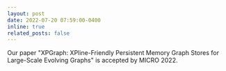 ```yaml
---
layout: post
date: 2022-07-20 07:59:00-0400
inline: true
related_posts: false
---
```


Our paper "XPGraph: XPline-Friendly Persistent Memory Graph
Stores for Large-Scale Evolving Graphs" is accepted
by MICRO 2022.
